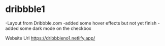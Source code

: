 # dribbble1

-Layout from Dribbble.com
-added some hover effects but not yet finish
-added some dark mode on the checkbox

Website Url https://dribbbleno1.netlify.app/
